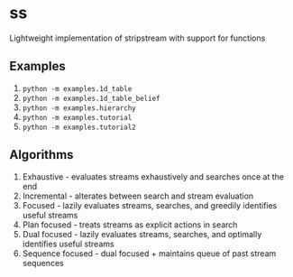 # ss

Lightweight implementation of stripstream with support for functions

## Examples

1. ```python -m examples.1d_table ```
2. ```python -m examples.1d_table_belief ```
3. ```python -m examples.hierarchy ```
4. ```python -m examples.tutorial ```
5. ```python -m examples.tutorial2 ```

## Algorithms

1. Exhaustive - evaluates streams exhaustively and searches once at the end
2. Incremental - alterates between search and stream evaluation
3. Focused - lazily evaluates streams, searches, and greedily identifies useful streams
4. Plan focused - treats streams as explicit actions in search
5. Dual focused - lazily evaluates streams, searches, and optimally identifies useful streams  
6. Sequence focused - dual focused + maintains queue of past stream sequences
